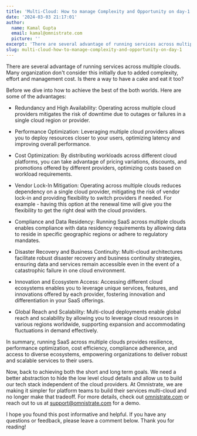 ```yaml
---
title: 'Multi-Cloud: How to manage Complexity and Opportunity on day-1'
date: '2024-03-03 21:17:01'
author:
  name: Kamal Gupta
  email: kamal@omnistrate.com
  picture: ''
excerpt: 'There are several advantage of running services across multiple clouds. Many organization don''t consider this initially due to added complexity, effort and management cost.'
slug: multi-cloud-how-to-manage-complexity-and-opportunity-on-day-1
---
```


There are several advantage of running services across multiple clouds. Many organization don't consider this initially due to added complexity, effort and management cost. Is there a way to have a cake and eat it too?

Before we dive into how to achieve the best of the both worlds. Here are some of the advantages:

- Redundancy and High Availability: Operating across multiple cloud providers mitigates the risk of downtime due to outages or failures in a single cloud region or provider.

- Performance Optimization: Leveraging multiple cloud providers allows you to deploy resources closer to your users, optimizing latency and improving overall performance.

- Cost Optimization: By distributing workloads across different cloud platforms, you can take advantage of pricing variations, discounts, and promotions offered by different providers, optimizing costs based on workload requirements.

- Vendor Lock-In Mitigation: Operating across multiple clouds reduces dependency on a single cloud provider, mitigating the risk of vendor lock-in and providing flexibility to switch providers if needed. For example - having this option at the renewal time will give you the flexibility to get the right deal with the cloud providers.

- Compliance and Data Residency: Running SaaS across multiple clouds enables compliance with data residency requirements by allowing data to reside in specific geographic regions or adhere to regulatory mandates.

- Disaster Recovery and Business Continuity: Multi-cloud architectures facilitate robust disaster recovery and business continuity strategies, ensuring data and services remain accessible even in the event of a catastrophic failure in one cloud environment.

- Innovation and Ecosystem Access: Accessing different cloud ecosystems enables you to leverage unique services, features, and innovations offered by each provider, fostering innovation and differentiation in your SaaS offerings.

- Global Reach and Scalability: Multi-cloud deployments enable global reach and scalability by allowing you to leverage cloud resources in various regions worldwide, supporting expansion and accommodating fluctuations in demand effectively.

In summary, running SaaS across multiple clouds provides resilience, performance optimization, cost efficiency, compliance adherence, and access to diverse ecosystems, empowering organizations to deliver robust and scalable services to their users.

Now, back to achieving both the short and long term goals. We need a better abstraction to hide the low level cloud details and allow us to build our tech stack independent of the cloud providers. At Omnistrate, we are making it simpler for platform teams to build their services multi-cloud and no longer make that tradeoff. For more details, check out [omnistrate.com][1] or reach out to us at support@omnistrate.com for a demo.  

I hope you found this post informative and helpful. If you have any questions or feedback, please leave a comment below. Thank you for reading!

  [1]: http://omnistrate.com
